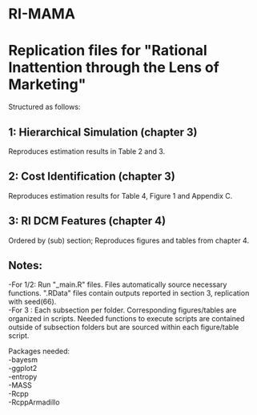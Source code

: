 # RI-MAMA

# Replication files for "Rational Inattention through the Lens of Marketing"

Structured as follows:

## 1: Hierarchical Simulation (chapter 3)
Reproduces estimation results in Table 2 and 3.

## 2: Cost Identification (chapter 3)
Reproduces estimation results for Table 4, Figure 1 and Appendix C.

## 3: RI DCM Features (chapter 4)
Ordered by (sub) section; Reproduces figures and tables from chapter 4.

## Notes:
-For 1/2: Run "_main.R" files. Files automatically source necessary functions. ".RData" files contain outputs reported in section 3, replication with seed(66). <br>
-For 3  : Each subsection per folder. Corresponding figures/tables are organized in scripts. Needed functions to execute scripts are contained outside of subsection folders but are sourced within each figure/table script.

Packages needed:<br>
-bayesm<br>
-ggplot2<br>
-entropy<br>
-MASS<br>
-Rcpp<br>
-RcppArmadillo<br>

